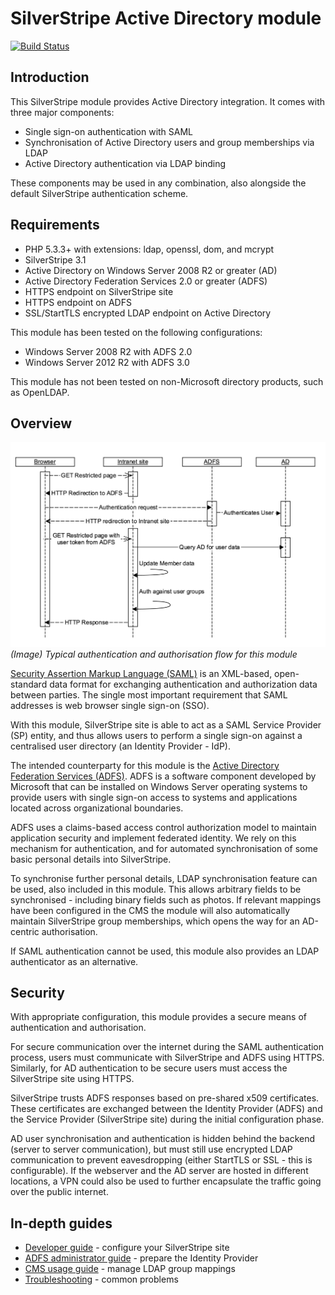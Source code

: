 # SilverStripe Active Directory module

[![Build Status](https://secure.travis-ci.org/silverstripe/silverstripe-activedirectory.svg)](https://travis-ci.org/silverstripe/silverstripe-activedirectory)

## Introduction

This SilverStripe module provides Active Directory integration. It comes with three major components:

* Single sign-on authentication with SAML
* Synchronisation of Active Directory users and group memberships via LDAP
* Active Directory authentication via LDAP binding

These components may be used in any combination, also alongside the default SilverStripe authentication scheme.

## Requirements

 * PHP 5.3.3+ with extensions: ldap, openssl, dom, and mcrypt
 * SilverStripe 3.1
 * Active Directory on Windows Server 2008 R2 or greater (AD)
 * Active Directory Federation Services 2.0 or greater (ADFS)
 * HTTPS endpoint on SilverStripe site
 * HTTPS endpoint on ADFS
 * SSL/StartTLS encrypted LDAP endpoint on Active Directory

This module has been tested on the following configurations:

 * Windows Server 2008 R2 with ADFS 2.0
 * Windows Server 2012 R2 with ADFS 3.0

This module has not been tested on non-Microsoft directory products, such as OpenLDAP.

## Overview

![](docs/en/img/saml_ad_integration.png)
*(Image) Typical authentication and authorisation flow for this module*

[Security Assertion Markup Language (SAML)](http://en.wikipedia.org/wiki/Security_Assertion_Markup_Language) is an XML-based, open-standard data format for exchanging authentication and authorization data between parties. The single most important requirement that SAML addresses is web browser single sign-on (SSO).

With this module, SilverStripe site is able to act as a SAML Service Provider (SP) entity, and thus allows users to perform a single sign-on against a centralised user directory (an Identity Provider - IdP).

The intended counterparty for this module is the [Active Directory Federation Services (ADFS)](http://en.wikipedia.org/wiki/Active_Directory_Federation_Services). ADFS is a software component developed by Microsoft that can be installed on Windows Server operating systems to provide users with single sign-on access to systems and applications located across organizational boundaries.

ADFS uses a claims-based access control authorization model to maintain application security and implement federated identity. We rely on this mechanism for authentication, and for automated synchronisation of some basic personal details into SilverStripe.

To synchronise further personal details, LDAP synchronisation feature can be used, also included in this module. This allows arbitrary fields to be synchronised - including binary fields such as photos. If relevant mappings have been configured in the CMS the module will also automatically maintain SilverStripe group memberships, which opens the way for an AD-centric authorisation.

If SAML authentication cannot be used, this module also provides an LDAP authenticator as an alternative.

## Security

With appropriate configuration, this module provides a secure means of authentication and authorisation.

For secure communication over the internet during the SAML authentication process, users must communicate with SilverStripe and ADFS using HTTPS. Similarly, for AD authentication to be secure users must access the SilverStripe site using HTTPS.

SilverStripe trusts ADFS responses based on pre-shared x509 certificates. These certificates are exchanged between the Identity Provider (ADFS) and the Service Provider (SilverStripe site) during the initial configuration phase.

AD user synchronisation and authentication is hidden behind the backend (server to server communication), but must still use encrypted LDAP communication to prevent eavesdropping (either StartTLS or SSL - this is configurable). If the webserver and the AD server are hosted in different locations, a VPN could also be used to further encapsulate the traffic going over the public internet.

## In-depth guides

* [Developer guide](docs/en/developer.md) - configure your SilverStripe site
* [ADFS administrator guide](docs/en/adfs.md) - prepare the Identity Provider
* [CMS usage guide](docs/en/usage.md) - manage LDAP group mappings
* [Troubleshooting](docs/en/troubleshooting.md) - common problems

